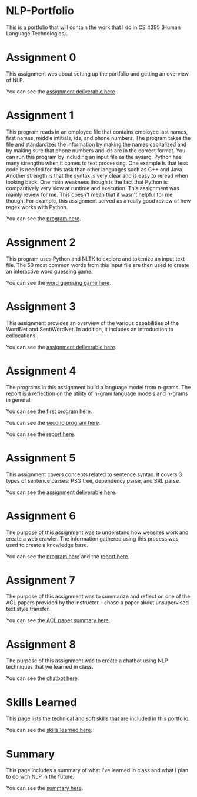 # NLP-Portfolio
This is a portfolio that will contain the work that I do in CS 4395 (Human Language Technologies).

# Assignment 0

This assignment was about setting up the portfolio and getting an overview of NLP.

You can see the [assignment deliverable here](https://github.com/srp0223/NLP-Portfolio/blob/main/Assignments/Assignment%200/Overview_of_NLP.pdf).

# Assignment 1

This program reads in an employee file that contains employee last names, first names, middle intitials, ids, and phone numbers. The program takes the file and standardizes the information by making the names capitalized and by making sure that phone numbers and ids are in the correct format.
You can run this program by including an input file as the sysarg. 
Python has many strengths when it comes to text processing. One example is that less code is needed for this task than other languages such as C++ and Java. Another strength is that the syntax is very clear and is easy to reread when looking back. One main weakness though is the fact that Python is comparitively very slow at runtime and execution.
This assignment was mainly review for me. This doesn't mean that it wasn't helpful for me though. For example, this assignment served as a really good review of how regex works with Python.

You can see the [program here](https://github.com/srp0223/NLP-Portfolio/blob/main/Assignments/Assignment%201/Homework1_srp180014.py).

# Assignment 2

This program uses Python and NLTK to explore and tokenize an input text file. The 50 most common words from this input file are then used to create an interactive word guessing game.

You can see the [word guessing game here](https://github.com/srp0223/NLP-Portfolio/blob/main/Assignments/Assignment%202/Homework2_srp180014.py).

# Assignment 3

This assignment provides an overview of the various capabilities of the WordNet and SentiWordNet. In addition, it includes an introduction to collocations.

You can see the [assignment deliverable here](https://github.com/srp0223/NLP-Portfolio/blob/main/Assignments/Assignment%203/Homework3_srp180014.pdf).

# Assignment 4

The programs in this assignment build a language model from n-grams. The report is a reflection on the utility of n-gram language models and n-grams in general.

You can see the [first program here](https://github.com/srp0223/NLP-Portfolio/blob/main/Assignments/Assignment%204/Homework4_Program1_srp180014.py).

You can see the [second program here](https://github.com/srp0223/NLP-Portfolio/blob/main/Assignments/Assignment%204/Homework4_Program2_srp180014.py).

You can see the [report here](https://github.com/srp0223/NLP-Portfolio/blob/main/Assignments/Assignment%204/Homework4_Narrative_srp180014.pdf).

# Assignment 5

This assignment covers concepts related to sentence syntax. It covers 3 types of sentence parses: PSG tree, dependency parse, and SRL parse.

You can see the [assignment deliverable here](https://github.com/srp0223/NLP-Portfolio/blob/main/Assignments/Assignment%205/Homework5_srp180014.pdf).

# Assignment 6

The purpose of this assignment was to understand how websites work and create a web crawler. The information gathered using this process was used to create a knowledge base.

You can see the [program here](https://github.com/srp0223/NLP-Portfolio/blob/main/Assignments/Assignment%206/Homework6_srp180014.py) and the [report here](https://github.com/srp0223/NLP-Portfolio/blob/main/Assignments/Assignment%206/Homework6Report_srp180014.pdf).

# Assignment 7

The purpose of this assignment was to summarize and reflect on one of the ACL papers provided by the instructor. I chose a paper about unsupervised text style transfer.

You can see the [ACL paper summary here](https://github.com/srp0223/NLP-Portfolio/blob/main/Assignments/Assignment%207/sample).

# Assignment 8

The purpose of this assignment was to create a chatbot using NLP techniques that we learned in class.

You can see the [chatbot here](https://github.com/srp0223/NLP-Portfolio/blob/main/Assignments/Assignment%208/Chatbot.py).

# Skills Learned
This page lists the technical and soft skills that are included in this portfolio.

You can see the [skills learned here](https://github.com/srp0223/NLP-Portfolio/blob/main/Skills%20Learned/Skills%20Learned).

# Summary
This page includes a summary of what I've learned in class and what I plan to do with NLP in the future.

You can see the [summary here](https://github.com/srp0223/NLP-Portfolio/blob/main/Summary/Summary.pdf).
